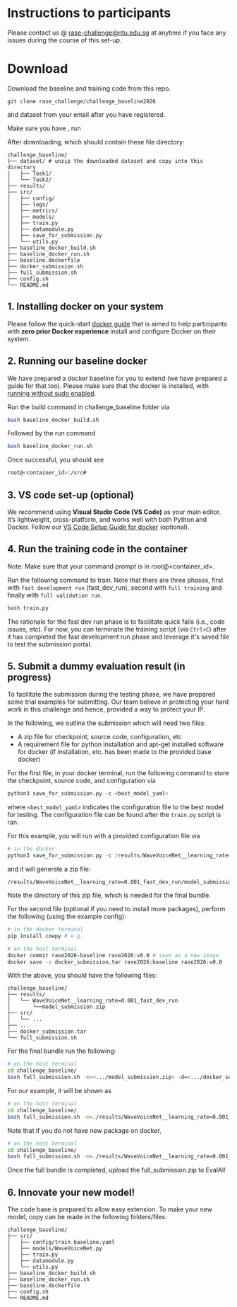 # Instructions to participants

Please contact us @ rase-challenge@ntu.edu.sg at anytime if you face any issues during the course of this set-up. 

# Download
Download the baseline and training code from this repo. 

```
git clone rase_challenge/challenge_baseline2026
```


and dataset from your email after you have registered.

Make sure you have 
, run 



After downloading, 
  which should contain these file directory:
```text
challenge_baseline/
├── dataset/ # unzip the downloaded dataset and copy into this directory
│   ├── Task1/
│   └── Task2/
├── results/
├── src/
│   ├── config/ 
│   ├── logs/  
│   ├── metrics/ 
│   ├── models/
│   ├── train.py        
│   ├── datamodule.py
│   ├── save_for_submission.py
│   └── utils.py
├── baseline_docker_build.sh
├── baseline_docker_run.sh
├── baseline.dockerfile
├── docker_submission.sh
├── full_submission.sh
├── config.sh
└── README.md
```


## 1. Installing docker on your system

Please follow the quick-start [docker guide](docs/docker_setup_ubuntu.md) that is aimed to help participants with **zero prior Docker experience** install and configure Docker on their system. 


## 2. Running our baseline docker
We have prepared a docker baseline for you to extend (we have prepared a guide for that too). Please make sure that the docker is installed, with [running without sudo enabled](docs/docker_setup_ubuntu.md#4-run-without-sudo-log-out-and-log-back-in-to-take-effect).

Run the build command in challenge_baseline folder via
```bash 
bash baseline_docker_build.sh
```
Followed by the run command
```bash 
bash baseline_docker_run.sh
```

Once successful, you should see 
```bash
root@<container_id>:/src#
```

## 3. VS code set-up (optional)
We recommend using **Visual Studio Code (VS Code)** as your main editor.  
It’s lightweight, cross-platform, and works well with both Python and Docker.
Follow our [VS Code Setup Guide for docker](./docs/vscode_setup.md) (optional).

## 4. Run the training code in the container

Note: Make sure that your command prompt is in root@<container_id>.

Run the following command to train. Note that there are three phases, first with `fast development run` (fast_dev_run), second with `full training`  and finally with `full validation run`.
```bash
bash train.py
```
The rationale for the fast dev run phase is to facilitate quick fails (i.e., code issues, etc).  For now, you can terminate the training script (via `Ctrl+C`) after it has completed the fast development run phase and leverage it's saved file to test the submission portal.

## 5. Submit a dummy evaluation result (in progress)

To facilitate the submission during the testing phase, we have prepared some trial examples for submitting. Our team believe in protecting your hard work in this challenge and hence, provided a way to protect your IP.

In the following, we outline the submission which will need two files: 
- A zip file for checkpoint, source code, configuration, etc
- A requirement file for python installation and apt-get installed software for docker (if installation, etc. has been made to the provided base docker)

For the first file, in your docker terminal, run the following command to store the checkpoint, source code, and configuration via
```python
python3 save_for_submission.py -c <best_model_yaml>
```
where `<best_model_yaml>` indicates the configuration file to the best model for testing. The configuration file can be found after the `train.py` script is ran.

For this example, you will run with a provided configuration file via
```python
# in the docker
python3 save_for_submission.py -c /results/WaveVoiceNet__learning_rate=0.001_fast_dev_run/fast_dev_run.yaml
```
and it will generate a zip file:
```text 
/results/WaveVoiceNet__learning_rate=0.001_fast_dev_run/model_submission.zip
```

Note the directory of this zip file, which is needed for the final bundle.

For the second file (optional if you need to install more packages), perform the following (using the example config):
```bash
# in the docker terminal
pip install cowpy # e.g.   

# on the host terminal
docker commit rase2026-baseline rase2026:v0.0 # save as a new image
docker save -o docker_submission.tar rase2026:baseline rase2026:v0.0 
``` 

With the above, you should have the following files:
```text
challenge_baseline/
├── results/
│   └── WaveVoiceNet__learning_rate=0.001_fast_dev_run
│       └──model_submission.zip
├── src/
│   └── ...
├── ...
├── docker_submission.tar
└── full_submission.sh
```

For the final bundle run the following:
```bash
# on the host terminal
cd challenge_baseline/
bash full_submission.sh -m=<.../model_submission.zip> -d=<.../docker_submission.tar>
```

For our example, it will be shown as 
```bash
# on the host terminal
cd challenge_baseline/
bash full_submission.sh -m=./results/WaveVoiceNet__learning_rate=0.001_fast_dev_run/model_submission.zip -d=./docker_submission.tar
```

Note that if you do not have new package on docker, 
```bash
# on the host terminal
cd challenge_baseline/
bash full_submission.sh -m=./results/WaveVoiceNet__learning_rate=0.001_fast_dev_run/model_submission.zip 
```

Once the full bundle is completed, upload the full_submission.zip to EvalAI!


## 6. Innovate your new model!
The code base is prepared to allow easy extension. To make your new model, copy can be made in the following folders/files:
```text
challenge_baseline/
├── src/
│   ├── config/train_baseline.yaml  
│   ├── models/WaveVoiceNet.py         
│   ├── train.py        
│   ├── datamodule.py
│   └── utils.py
├── baseline_docker_build.sh
├── baseline_docker_run.sh
├── baseline.dockerfile
├── config.sh
└── README.md
```





